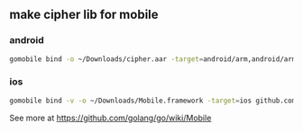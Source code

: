 ## make cipher lib for mobile

### android
```bash
gomobile bind -o ~/Downloads/cipher.aar -target=android/arm,android/arm64 github.com/hyperion-hyn/re-encrypt-server/mobile
```

### ios
```bash
gomobile bind -v -o ~/Downloads/Mobile.framework -target=ios github.com/hyperion-hyn/re-encrypt-server/mobile
```

See more at https://github.com/golang/go/wiki/Mobile